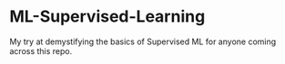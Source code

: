 # ML-Supervised-Learning
My try at demystifying the basics of Supervised ML for anyone coming across this repo.
